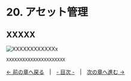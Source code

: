 ﻿# 20. アセット管理

## XXXXX
![XXXXXXXXXXXXx](resource/YYYYYYYYY/xxxxxxxxxxxxxxxxxx.png "XXXXXXXXXXXXXXXXXXXXXXXX")  
```cpp
XXXXXXXXXXXXXXXXXXXXXX
```

[← 前の章へ戻る](GUI.md)　|　[- 目次 -](Index.md)　|　[次の章へ進む →](Image.md)